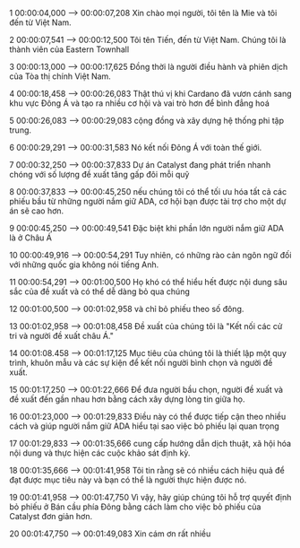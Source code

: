 1
00:00:04,000 --> 00:00:07,208
Xin chào mọi người, tôi tên là Mie và tôi đến từ Việt Nam.

2
00:00:07,541 --> 00:00:12,500
Tôi tên Tiến, đến từ Việt Nam. Chúng tôi là thành viên của Eastern Townhall

3
00:00:13,000 --> 00:00:17,625
Đồng thời là người điều hành và phiên dịch của Tòa thị chính Việt Nam.

4
00:00:18,458 --> 00:00:26,083
Thật thú vị khi Cardano đã vươn cánh sang khu vực Đông Á và tạo ra nhiều cơ hội và vai trò hơn để bình đẳng hoá

5
00:00:26,083 --> 00:00:29,083
cộng đồng và xây dựng hệ thống phi tập trung.

6
00:00:29,291 --> 00:00:31,583
Nó kết nối Đông Á với toàn thế giới.

7
00:00:32,250 --> 00:00:37,833
Dự án Catalyst đang phát triển nhanh chóng với số lượng đề xuất tăng gấp đôi mỗi quỹ

8
00:00:37,833 --> 00:00:45,250
nếu chúng tôi có thể tối ưu hóa tất cả các phiếu bầu từ những người nắm giữ ADA, cơ hội bạn được tài trợ cho một dự án sẽ cao hơn.

9
00:00:45,250 --> 00:00:49,541
Đặc biệt khi phần lớn người nắm giữ ADA là ở Châu Á

10
00:00:49,916 --> 00:00:54,291
Tuy nhiên, có những rào cản ngôn ngữ đối với những quốc gia không nói tiếng Anh.

11
00:00:54,291 --> 00:01:00,500
Họ khó có thể hiểu hết được nội dung sâu sắc của đề xuất và có thể dễ dàng bỏ qua chúng

12
00:01:00,500 --> 00:01:02,958
và chỉ bỏ phiếu theo số đông.

13
00:01:02,958 --> 00:01:08,458
Đề xuất của chúng tôi là "Kết nối các cử tri và người đề xuất châu Á."

14
00:01:08.458 --> 00:01:17,125
Mục tiêu của chúng tôi là thiết lập một quy trình, khuôn mẫu và các sự kiện để kết nối người bình chọn và người đề xuất.

15
00:01:17,250 --> 00:01:22,666
Để đưa người bầu chọn, người đề xuất và đề xuất đến gần nhau hơn bằng cách xây dựng lòng tin giữa họ.

16
00:01:23,000 --> 00:01:29,833
Điều này có thể được tiếp cận theo nhiều cách và giúp người nắm giữ ADA hiểu tại sao việc bỏ phiếu lại quan trọng

17
00:01:29,833 --> 00:01:35,666
cung cấp hướng dẫn dịch thuật, xã hội hóa nội dung và thực hiện các cuộc khảo sát định kỳ.

18
00:01:35,666 --> 00:01:41,958
Tôi tin rằng sẽ có nhiều cách hiệu quả để đạt được mục tiêu này và bạn có thể là người thực hiện được nó.

19
00:01:41,958 --> 00:01:47,750
Vì vậy, hãy giúp chúng tôi hỗ trợ quyết định bỏ phiếu ở Bán cầu phía Đông bằng cách làm cho việc bỏ phiếu của Catalyst đơn giản hơn.

20
00:01:47,750 --> 00:01:49,083
Xin cám ơn rất nhiều
